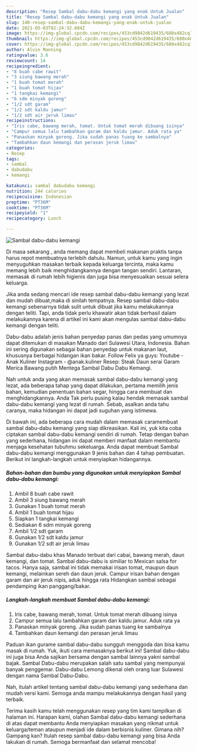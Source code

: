 ```yaml
---
description: "Resep Sambal dabu-dabu kemangi yang enak Untuk Jualan"
title: "Resep Sambal dabu-dabu kemangi yang enak Untuk Jualan"
slug: 140-resep-sambal-dabu-dabu-kemangi-yang-enak-untuk-jualan
date: 2021-05-03T02:24:32.604Z
image: https://img-global.cpcdn.com/recipes/453cd9842d619435/680x482cq70/sambal-dabu-dabu-kemangi-foto-resep-utama.jpg
thumbnail: https://img-global.cpcdn.com/recipes/453cd9842d619435/680x482cq70/sambal-dabu-dabu-kemangi-foto-resep-utama.jpg
cover: https://img-global.cpcdn.com/recipes/453cd9842d619435/680x482cq70/sambal-dabu-dabu-kemangi-foto-resep-utama.jpg
author: Alvin Manning
ratingvalue: 3.6
reviewcount: 14
recipeingredient:
- "8 buah cabe rawit"
- "3 siung bawang merah"
- "1 buah tomat merah"
- "1 buah tomat hijau"
- "1 tangkai kemangi"
- "6 sdm minyak goreng"
- "1/2 sdt garam"
- "1/2 sdt kaldu jamur"
- "1/2 sdt air jeruk limau"
recipeinstructions:
- "Iris cabe, bawang merah, tomat. Untuk tomat merah dibuang isinya"
- "Campur semua lalu tambahkan garam dan kaldu jamur. Aduk rata ya"
- "Panaskan minyak goreng. Jika sudah panas tuang ke sambalnya"
- "Tambahkan daun kemangi dan perasan jeruk limau"
categories:
- Resep
tags:
- sambal
- dabudabu
- kemangi

katakunci: sambal dabudabu kemangi 
nutrition: 244 calories
recipecuisine: Indonesian
preptime: "PT36M"
cooktime: "PT36M"
recipeyield: "1"
recipecategory: Lunch

---
```



![Sambal dabu-dabu kemangi](https://img-global.cpcdn.com/recipes/453cd9842d619435/680x482cq70/sambal-dabu-dabu-kemangi-foto-resep-utama.jpg)

Di masa  sekarang , anda memang dapat membeli makanan praktis tanpa harus repot membuatnya terlebih dahulu. Namun, untuk kamu yang ingin menyuguhkan masakan terbaik kepada keluarga tercinta, maka kamu memang lebih baik menghidangkannya dengan tangan sendiri. Lantaran, memasak di rumah lebih higienis dan juga bisa menyesuaikan sesuai selera keluarga.

Jika anda sedang mencari ide resep sambal dabu-dabu kemangi yang lezat dan mudah dibuat,maka di sinilah tempatnya. Resep sambal dabu-dabu kemangi  sebenarnya tidak sulit untuk dibuat jika kamu melakukannya dengan teliti. Tapi, anda tidak perlu khawatir akan tidak berhasil dalam melakukannya 
karena di artikel ini kami akan mengulas sambal dabu-dabu kemangi dengan teliti.  

Dabu-dabu adalah jenis bahan penyedap panas dan pedas yang umumnya dapat ditemukan di masakan Manado dari Sulawesi Utara, Indonesia. Bahan ini sering digunakan sebagai bahan penyedap untuk makanan laut, khususnya berbagai hidangan ikan bakar. Follow Felix ya guys: Youtube - Anak Kuliner Instagram - @anak.kuliner Resep: Steak Daun serai Garam Merica Bawang putih Mentega Sambal Dabu Dabu Kemangi.

Nah untuk anda yang akan memasak sambal dabu-dabu kemangi yang lezat, ada beberapa tahap yang dapat dilakukan, pertama memilih jenis bahan, kemudian penentuan bahan segar, hingga cara membuat dan menghidangkannya. Anda Tak perlu pusing kalau hendak memasak sambal dabu-dabu kemangi yang lezat di rumah. Sebab, asalkan anda  tahu caranya, maka hidangan ini dapat jadi suguhan yang istimewa.

Di bawah ini, ada beberapa cara mudah dalam memasak caramembuat sambal dabu-dabu kemangi yang siap dikreasikan. Kali ini, yuk kita coba ciptakan sambal dabu-dabu kemangi sendiri di rumah. Tetap dengan bahan yang sederhana, hidangan ini dapat memberi manfaat dalam membantu menjaga kesehatan tubuhmu sekeluarga. Anda dapat membuat Sambal dabu-dabu kemangi menggunakan 9 jenis bahan dan 4 tahap pembuatan. Berikut ini langkah-langkah untuk menyiapkan hidangannya.

<!--inarticleads1-->

##### Bahan-bahan dan bumbu yang digunakan untuk menyiapkan Sambal dabu-dabu kemangi:

1. Ambil 8 buah cabe rawit
1. Ambil 3 siung bawang merah
1. Gunakan 1 buah tomat merah
1. Ambil 1 buah tomat hijau
1. Siapkan 1 tangkai kemangi
1. Sediakan 6 sdm minyak goreng
1. Ambil 1/2 sdt garam
1. Gunakan 1/2 sdt kaldu jamur
1. Gunakan 1/2 sdt air jeruk limau


Sambal dabu-dabu khas Manado terbuat dari cabai, bawang merah, daun kemangi, dan tomat. Sambal dabu-dabu is similiar to Mexican salsa for tacos. Hanya saja, sambal ini tidak memakai irisan tomat, maupun daun kemangi, melainkan sereh dan daun jeruk. Campur irisan bahan dengan garam dan air jeruk nipis, aduk hingga rata Hidangkan sambal sebagai pendamping ikan panggang/bakar. 

<!--inarticleads2-->

##### Langkah-langkah membuat Sambal dabu-dabu kemangi:

1. Iris cabe, bawang merah, tomat. Untuk tomat merah dibuang isinya
1. Campur semua lalu tambahkan garam dan kaldu jamur. Aduk rata ya
1. Panaskan minyak goreng. Jika sudah panas tuang ke sambalnya
1. Tambahkan daun kemangi dan perasan jeruk limau


Paduan ikan gurame sambal dabu-dabu sungguh menggoda dan bisa kamu masak di rumah. Yuk, ikuti cara memasaknya berikut ini! Sambal dabu-dabu ini juga bisa Anda sajikan bersama dengan sambal lainnya yakni sambal bajak. Sambal Dabu-dabu merupakan salah satu sambal yang mempunyai banyak penggemar. Dabu-dabu Lemong dikenal oleh orang luar Sulawesi dengan nama Sambal Dabu-Dabu. 

Nah, itulah artikel tentang  sambal dabu-dabu kemangi  yang sederhana dan mudah versi kami. Semoga anda mampu melakukannya dengan hasil yang terbaik. 

Terima kasih kamu telah menggunakan resep yang tim kami tampilkan di halaman ini. Harapan kami, olahan  Sambal dabu-dabu kemangi sederhana di atas dapat membantu Anda menyiapkan masakan yang nikmat untuk keluarga/teman ataupun menjadi ide dalam berbisnis kuliner. Gimana nih? Gampang kan? Itulah resep sambal dabu-dabu kemangi yang bisa Anda lakukan di rumah. Semoga bermanfaat dan selamat mencoba!

